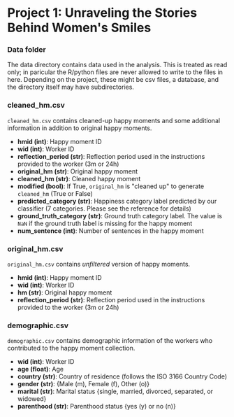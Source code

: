 # Project 1: Unraveling the Stories Behind Women's Smiles
### Data folder

The data directory contains data used in the analysis. This is treated as read only; in paricular the R/python files are never allowed to write to the files in here. Depending on the project, these might be csv files, a database, and the directory itself may have subdirectories.


### cleaned_hm.csv

`cleaned_hm.csv` contains cleaned-up happy moments and some additional information in addition to original happy moments.

- **hmid (int)**: Happy moment ID
- **wid (int)**: Worker ID
- **reflection_period (str)**: Reflection period used in the instructions provided to the worker (3m or 24h)
- **original_hm (str)**: Original happy moment
- **cleaned_hm (str)**: Cleaned happy moment
- **modified (bool)**: If True, `original_hm` is "cleaned up" to generate `cleaned_hm` (True or False)
- **predicted_category (str)**: Happiness category label predicted by our classifier (7 categories. Please see the reference for details)
- **ground_truth_category (str)**: Ground truth category label. The value is `NaN` if the ground truth label is missing for the happy moment
- **num_sentence (int)**: Number of sentences in the happy moment


### original_hm.csv

`original_hm.csv` contains *unfiltered* version of happy moments. 

- **hmid (int)**: Happy moment ID
- **wid (int)**: Worker ID
- **hm (str)**: Original happy moment
- **reflection_period (str)**: Reflection period used in the instructions provided to the worker (3m or 24h)


### demographic.csv

`demographic.csv` contains demographic information of the workers who contributed to the happy moment collection.

- **wid (int)**: Worker ID
- **age (float)**: Age
- **country (str)**: Country of residence (follows the ISO 3166 Country Code)
- **gender (str)**: {Male (m), Female (f), Other (o)}
- **marital (str)**: Marital status {single, married, divorced, separated, or widowed}
- **parenthood (str)**: Parenthood status {yes (y) or no (n)}

